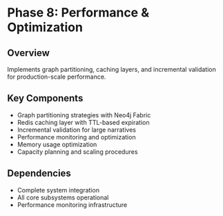 # Phase 8: Performance & Optimization

## Overview
Implements graph partitioning, caching layers, and incremental validation for production-scale performance.

## Key Components
- Graph partitioning strategies with Neo4j Fabric
- Redis caching layer with TTL-based expiration
- Incremental validation for large narratives
- Performance monitoring and optimization
- Memory usage optimization
- Capacity planning and scaling procedures

## Dependencies
- Complete system integration
- All core subsystems operational
- Performance monitoring infrastructure